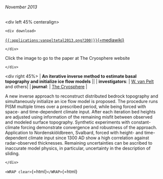 ###### November 2013

\<div left 45% centeralign\>

```{=html}
<div download>
```
[`{{:applications:vanpeltetal2013.png?200|}}`{=mediawiki}](http://www.the-cryosphere.net/7/987/2013/tc-7-987-2013.html)

```{=html}
</div>
```
Click the image to go to the paper at The Cryosphere website

```{=html}
</div>
```
\<div right 45%\> \| **An iterative inverse method to estimate basal
topography and initialize ice flow models** \|\| \|
**investigators**: \| [W. van
Pelt](http://www.staff.science.uu.nl/~pelt0108/index.php) and
others\| \| **journal**: \| [The
Cryosphere](http://www.the-cryosphere.net) \|

A new inverse approach to reconstruct distributed bedrock topography and
simultaneously initialize an ice flow model is proposed. The procedure
runs PISM multiple times over a prescribed period, while being forced
with space- and time-dependent climate input. After each iteration bed
heights are adjusted using information of the remaining misfit between
observed and modeled surface topography. Synthetic experiments with
constant-climate forcing demonstrate convergence and robustness of the
approach. Application to Nordenskiöldbreen, Svalbard, forced with
height- and time-dependent climate input since 1300 AD show a high
correlation against radar-observed thicknesses. Remaining uncertainties
can be ascribed to inaccurate model physics, in particular, uncertainty
in the description of sliding.

```{=html}
</div>
```
`<WRAP clear>`{=html}`</WRAP>`{=html}
